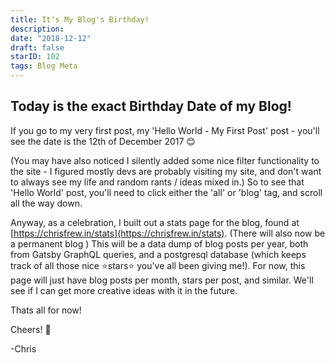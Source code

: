```yaml
---
title: It's My Blog's Birthday!
description:
date: "2018-12-12"
draft: false
starID: 102
tags: Blog Meta
---
```


## Today is the exact Birthday Date of my Blog!

If you go to my very first post, my 'Hello World - My First Post' post - you'll see the date is the 12th of December 2017 😊 

(You may have also noticed I silently added some nice filter functionality to the site - I figured mostly devs are probably visiting my site, and don't want to always see my life and random rants / ideas mixed in.) So to see that 'Hello World' post, you'll need to click either the 'all' or 'blog' tag, and scroll all the way down.

Anyway, as a celebration, I built out a stats page for the blog, found at [https://chrisfrew.in/stats](https://chrisfrew.in/stats). (There will also now be a permanent blog ) This will be a data dump of blog posts per year, both from Gatsby GraphQL queries, and a postgresql database (which keeps track of all those nice :star:stars:star: you've all been giving me!). For now, this page will just have blog posts per month, stars per post, and similar. We'll see if I can get more creative ideas with it in the future.

Thats all for now!

Cheers! 🍺

-Chris
